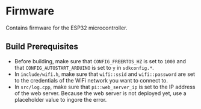 # Firmware

Contains firmware for the ESP32 microcontroller.

## Build Prerequisites

* Before building, make sure that `CONFIG_FREERTOS_HZ` is set to `1000` and that `CONFIG_AUTOSTART_ARDUINO` is set to `y` in `sdkconfig.*`.
* In `include/wifi.h`, make sure that `wifi::ssid` and `wifi::password` are set to the credentials of the WiFi network you want to connect to.
* In `src/log.cpp`, make sure that `pi::web_server_ip` is set to the IP address of the web server.
Because the web server is not deployed yet, use a placeholder value to ingore the error.
